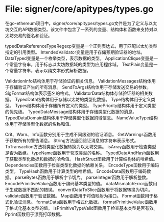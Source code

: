 # File: signer/core/apitypes/types.go

在go-ethereum项目中，signer/core/apitypes/types.go文件是为了定义与以太坊交互的API数据类型。该文件中包含了一系列的变量、结构体和函数来支持对以太坊交易的签名和验证。

typedDataReferenceTypeRegexp变量是一个正则表达式，用于匹配以太坊类型指定的引用类型。
IntendedValidator变量是用于存储预期验证器的地址。
DataTyped变量是一个枚举类型，表示数据的类型。
ApplicationClique变量是一个常量字符串，用于标志以太坊数据域的类型为应用程序域。
TextPlain变量是一个常量字符串，表示以纯文本形式解析数据。

ValidationInfo结构体用于存储验证的相关信息。
ValidationMessages结构体用于存储验证产生的所有消息。
SendTxArgs结构体用于存储发送交易的参数。
SigFormat结构体表示签名的格式。
ValidatorData结构体存储验证器的相关数据。
TypedData结构体用于存储以太坊的类型化数据。
Type结构体用于定义类型。
Types结构体用于存储所有定义的类型。
TypePriority结构体用于定义类型的优先级。
TypedDataMessage结构体用于存储类型化数据的消息。
TypedDataDomain结构体用于存储类型化数据的域信息。
NameValueType结构体用于存储类型化数据的名称和值。

Crit、Warn、Info函数分别用于生成不同级别的验证消息。
GetWarnings函数用于获取所有的警告消息。
String方法返回验证消息的字符串表示形式。
ToTransaction方法将类型化数据转换为以太坊交易。
isArray函数用于检查类型是否为数组。
typeName函数用于获取类型的名称。
TypedDataAndHash函数用于获取类型化数据和数据的哈希值。
HashStruct函数用于计算结构体的哈希值。
Dependencies函数用于检查类型化数据的依赖关系。
EncodeType函数用于编码类型。
TypeHash函数用于计算类型的哈希值。
EncodeData函数用于编码数据。
parseBytes函数用于解析字节切片。
parseInteger函数用于解析整数。
EncodePrimitiveValue函数用于编码基本类型的值。
dataMismatchError函数用于生成数据不匹配的错误。
convertDataToSlice函数用于将数据转换为切片。
validate函数用于验证数据。
Map函数用于将值映射为接口。
Format函数用于格式化验证消息。
formatData函数用于格式化数据。
formatPrimitiveValue函数用于格式化基本类型的值。
isPrimitiveTypeValid函数用于检查基本类型是否有效。
Pprint函数用于漂亮打印数据。

